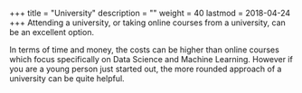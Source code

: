 +++
title = "University"
description = ""
weight = 40
lastmod = 2018-04-24
+++
Attending a university, or taking online courses from a university, can be an excellent option.

In terms of time and money, the costs can be higher than online courses which focus specifically on Data Science and Machine Learning.  However if you are a young person just started out, the more rounded approach of a university can be quite helpful.
